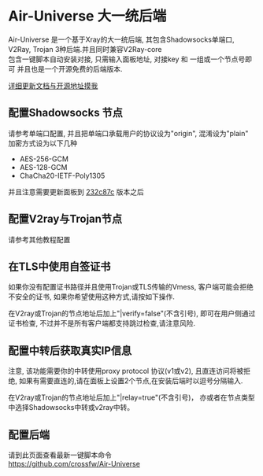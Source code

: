 # Air-Universe 大一统后端

Air-Universe 是一个基于Xray的大一统后端, 其包含Shadowsocks单端口, V2Ray, Trojan 3种后端.并且同时兼容V2Ray-core<br>
包含一键脚本自动安装对接, 只需输入面板地址, 对接key 和 一组或一个节点号即可
并且也是一个开源免费的后端版本.

[详细更新文档与开源地址摸我](https://github.com/crossfw/Air-Universe)

## 配置Shadowsocks 节点
请参考单端口配置, 并且把单端口承载用户的协议设为"origin", 混淆设为"plain"<br>
加密方式设为以下几种
- AES-256-GCM
- AES-128-GCM
- ChaCha20-IETF-Poly1305

并且注意需要更新面板到 [232c87c](https://github.com/Anankke/SSPanel-Uim/commit/232c87c0ff80d0118249d9c0eb161f869e7f4c5d) 版本之后

## 配置V2ray与Trojan节点
请参考其他教程配置

## 在TLS中使用自签证书
如果你没有配置证书路径并且使用Trojan或TLS传输的Vmess, 客户端可能会拒绝不安全的证书, 如果你希望使用这种方式,请按如下操作.

在V2ray或Trojan的节点地址后加上"|verify=false"(不含引号), 即可在用户侧通过证书检查, 不过并不是所有客户端都支持跳过检查,请注意风险.

## 配置中转后获取真实IP信息
注意, 该功能需要你的中转使用proxy protocol 协议(v1或v2), 且直连访问将被拒绝, 如果有需要直连的,请在面板上设置2个节点,在安装后端时以逗号分隔输入.

在V2ray或Trojan的节点地址后加上"|relay=true"(不含引号)， 亦或者在节点类型中选择Shadowsocks中转或v2ray中转。

## 配置后端
请到此页面查看最新一键脚本命令<br>
https://github.com/crossfw/Air-Universe